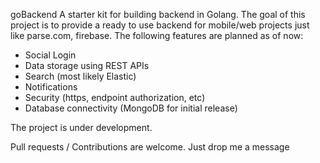 
goBackend 
A starter kit for building backend in Golang. The goal of this project is to provide a ready to use backend for mobile/web projects just like parse.com, firebase. 
The following features are planned as of now:

- Social Login
- Data storage using REST APIs
- Search (most likely Elastic)
- Notifications
- Security (https, endpoint authorization, etc)
- Database connectivity (MongoDB for initial release)

The project is under development.  

Pull requests / Contributions are welcome. Just drop me a message 


